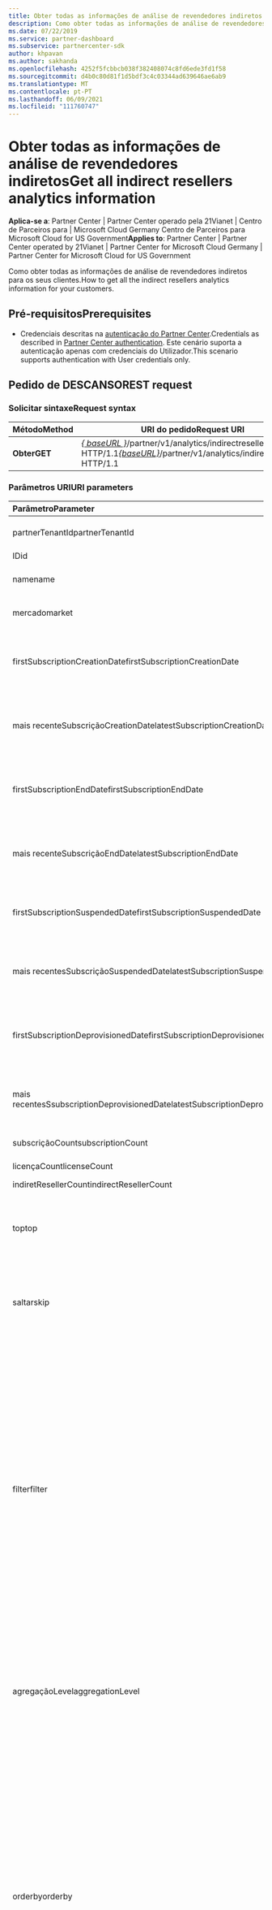 ```yaml
---
title: Obter todas as informações de análise de revendedores indiretos
description: Como obter todas as informações de análise de revendedores indiretos.
ms.date: 07/22/2019
ms.service: partner-dashboard
ms.subservice: partnercenter-sdk
author: khpavan
ms.author: sakhanda
ms.openlocfilehash: 4252f5fcbbcb038f382408074c8fd6ede3fd1f58
ms.sourcegitcommit: d4b0c80d81f1d5bdf3c4c03344ad639646ae6ab9
ms.translationtype: MT
ms.contentlocale: pt-PT
ms.lasthandoff: 06/09/2021
ms.locfileid: "111760747"
---
```

# <a name="get-all-indirect-resellers-analytics-information"></a><span data-ttu-id="6f9b7-103">Obter todas as informações de análise de revendedores indiretos</span><span class="sxs-lookup"><span data-stu-id="6f9b7-103">Get all indirect resellers analytics information</span></span>

<span data-ttu-id="6f9b7-104">**Aplica-se a**: Partner Center | Partner Center operado pela 21Vianet | Centro de Parceiros para | Microsoft Cloud Germany Centro de Parceiros para Microsoft Cloud for US Government</span><span class="sxs-lookup"><span data-stu-id="6f9b7-104">**Applies to**: Partner Center | Partner Center operated by 21Vianet | Partner Center for Microsoft Cloud Germany | Partner Center for Microsoft Cloud for US Government</span></span>

<span data-ttu-id="6f9b7-105">Como obter todas as informações de análise de revendedores indiretos para os seus clientes.</span><span class="sxs-lookup"><span data-stu-id="6f9b7-105">How to get all the indirect resellers analytics information for your customers.</span></span>

## <a name="prerequisites"></a><span data-ttu-id="6f9b7-106">Pré-requisitos</span><span class="sxs-lookup"><span data-stu-id="6f9b7-106">Prerequisites</span></span>

- <span data-ttu-id="6f9b7-107">Credenciais descritas na [autenticação do Partner Center](partner-center-authentication.md).</span><span class="sxs-lookup"><span data-stu-id="6f9b7-107">Credentials as described in [Partner Center authentication](partner-center-authentication.md).</span></span> <span data-ttu-id="6f9b7-108">Este cenário suporta a autenticação apenas com credenciais do Utilizador.</span><span class="sxs-lookup"><span data-stu-id="6f9b7-108">This scenario supports authentication with User credentials only.</span></span>

## <a name="rest-request"></a><span data-ttu-id="6f9b7-109">Pedido de DESCANSO</span><span class="sxs-lookup"><span data-stu-id="6f9b7-109">REST request</span></span>

### <a name="request-syntax"></a><span data-ttu-id="6f9b7-110">Solicitar sintaxe</span><span class="sxs-lookup"><span data-stu-id="6f9b7-110">Request syntax</span></span>

| <span data-ttu-id="6f9b7-111">Método</span><span class="sxs-lookup"><span data-stu-id="6f9b7-111">Method</span></span>  | <span data-ttu-id="6f9b7-112">URI do pedido</span><span class="sxs-lookup"><span data-stu-id="6f9b7-112">Request URI</span></span> |
|---------|-------------|
| <span data-ttu-id="6f9b7-113">**Obter**</span><span class="sxs-lookup"><span data-stu-id="6f9b7-113">**GET**</span></span> | <span data-ttu-id="6f9b7-114">[*\{ baseURL \}*](partner-center-rest-urls.md)/partner/v1/analytics/indirectresellers HTTP/1.1</span><span class="sxs-lookup"><span data-stu-id="6f9b7-114">[*\{baseURL\}*](partner-center-rest-urls.md)/partner/v1/analytics/indirectresellers HTTP/1.1</span></span> |

### <a name="uri-parameters"></a><span data-ttu-id="6f9b7-115">Parâmetros URI</span><span class="sxs-lookup"><span data-stu-id="6f9b7-115">URI parameters</span></span>

| <span data-ttu-id="6f9b7-116">Parâmetro</span><span class="sxs-lookup"><span data-stu-id="6f9b7-116">Parameter</span></span>                             | <span data-ttu-id="6f9b7-117">Tipo</span><span class="sxs-lookup"><span data-stu-id="6f9b7-117">Type</span></span>     | <span data-ttu-id="6f9b7-118">Description</span><span class="sxs-lookup"><span data-stu-id="6f9b7-118">Description</span></span>                              |
|:--------------------------------------|:---------|:-----------------------------------------|
| <span data-ttu-id="6f9b7-119">partnerTenantId</span><span class="sxs-lookup"><span data-stu-id="6f9b7-119">partnerTenantId</span></span>                       | <span data-ttu-id="6f9b7-120">string</span><span class="sxs-lookup"><span data-stu-id="6f9b7-120">string</span></span>   | <span data-ttu-id="6f9b7-121">A Identificação do Inquilino do parceiro para o qual pretende recuperar dados de revendedores indiretos.</span><span class="sxs-lookup"><span data-stu-id="6f9b7-121">The Tenant ID of the partner for which you want to retrieve indirect resellers data.</span></span> |
| <span data-ttu-id="6f9b7-122">ID</span><span class="sxs-lookup"><span data-stu-id="6f9b7-122">id</span></span>                                    | <span data-ttu-id="6f9b7-123">string</span><span class="sxs-lookup"><span data-stu-id="6f9b7-123">string</span></span>   | <span data-ttu-id="6f9b7-124">ID do revendedor indireto</span><span class="sxs-lookup"><span data-stu-id="6f9b7-124">Indirect reseller ID</span></span>                                                                 |
| <span data-ttu-id="6f9b7-125">name</span><span class="sxs-lookup"><span data-stu-id="6f9b7-125">name</span></span>                                  | <span data-ttu-id="6f9b7-126">string</span><span class="sxs-lookup"><span data-stu-id="6f9b7-126">string</span></span>   | <span data-ttu-id="6f9b7-127">O Nome do parceiro para o qual pretende recuperar dados de revendedores indiretos.</span><span class="sxs-lookup"><span data-stu-id="6f9b7-127">The Name of the partner for which you want to retrieve indirect resellers data.</span></span>      |
| <span data-ttu-id="6f9b7-128">mercado</span><span class="sxs-lookup"><span data-stu-id="6f9b7-128">market</span></span>                                | <span data-ttu-id="6f9b7-129">string</span><span class="sxs-lookup"><span data-stu-id="6f9b7-129">string</span></span>   | <span data-ttu-id="6f9b7-130">O Mercado do parceiro para o qual pretende recuperar dados de revendedores indiretos.</span><span class="sxs-lookup"><span data-stu-id="6f9b7-130">The Market of the partner for which you want to retrieve indirect resellers data.</span></span>    |
| <span data-ttu-id="6f9b7-131">firstSubscriptionCreationDate</span><span class="sxs-lookup"><span data-stu-id="6f9b7-131">firstSubscriptionCreationDate</span></span>         | <span data-ttu-id="6f9b7-132">cadeia no formato de hora de data UTC</span><span class="sxs-lookup"><span data-stu-id="6f9b7-132">string in UTC date time format</span></span>  | <span data-ttu-id="6f9b7-133">A data de criação da primeira subscrição com base na qual pretende recuperar dados de revendedores indiretos.</span><span class="sxs-lookup"><span data-stu-id="6f9b7-133">The creation date of the first subscription based on which you want to retrieve indirect resellers data.</span></span>  |
| <span data-ttu-id="6f9b7-134">mais recenteSubscriçãoCreationDate</span><span class="sxs-lookup"><span data-stu-id="6f9b7-134">latestSubscriptionCreationDate</span></span>        | <span data-ttu-id="6f9b7-135">cadeia no formato de hora de data UTC</span><span class="sxs-lookup"><span data-stu-id="6f9b7-135">string in UTC date time format</span></span>  | <span data-ttu-id="6f9b7-136">A data de criação da última subscrição.</span><span class="sxs-lookup"><span data-stu-id="6f9b7-136">The creation date of the latest subscription.</span></span>                 |
| <span data-ttu-id="6f9b7-137">firstSubscriptionEndDate</span><span class="sxs-lookup"><span data-stu-id="6f9b7-137">firstSubscriptionEndDate</span></span>              | <span data-ttu-id="6f9b7-138">cadeia no formato de hora de data UTC</span><span class="sxs-lookup"><span data-stu-id="6f9b7-138">string in UTC date time format</span></span>  | <span data-ttu-id="6f9b7-139">É a primeira vez que qualquer subscrição foi terminada.</span><span class="sxs-lookup"><span data-stu-id="6f9b7-139">First time any subscription was ended.</span></span>                        |
| <span data-ttu-id="6f9b7-140">mais recenteSubscriçãoEndDate</span><span class="sxs-lookup"><span data-stu-id="6f9b7-140">latestSubscriptionEndDate</span></span>             | <span data-ttu-id="6f9b7-141">cadeia no formato de hora de data UTC</span><span class="sxs-lookup"><span data-stu-id="6f9b7-141">string in UTC date time format</span></span>  | <span data-ttu-id="6f9b7-142">Data mais recente quando qualquer subscrição foi terminada.</span><span class="sxs-lookup"><span data-stu-id="6f9b7-142">Latest date when any subscription was ended.</span></span>                  |
| <span data-ttu-id="6f9b7-143">firstSubscriptionSuspendedDate</span><span class="sxs-lookup"><span data-stu-id="6f9b7-143">firstSubscriptionSuspendedDate</span></span>        | <span data-ttu-id="6f9b7-144">cadeia na hora da data UTC</span><span class="sxs-lookup"><span data-stu-id="6f9b7-144">string in UTC date time</span></span>         | <span data-ttu-id="6f9b7-145">É a primeira vez que qualquer assinatura foi suspensa.</span><span class="sxs-lookup"><span data-stu-id="6f9b7-145">First time any subscription was suspended.</span></span>                    |
| <span data-ttu-id="6f9b7-146">mais recentesSubscriçãoSuspendedDate</span><span class="sxs-lookup"><span data-stu-id="6f9b7-146">latestSubscriptionSuspendedDate</span></span>       | <span data-ttu-id="6f9b7-147">cadeia no formato de hora de data UTC</span><span class="sxs-lookup"><span data-stu-id="6f9b7-147">string in UTC date time format</span></span>  | <span data-ttu-id="6f9b7-148">Data mais recente quando qualquer subscrição foi suspensa.</span><span class="sxs-lookup"><span data-stu-id="6f9b7-148">Latest date when any subscription was suspended.</span></span>              |
| <span data-ttu-id="6f9b7-149">firstSubscriptionDeprovisionedDate</span><span class="sxs-lookup"><span data-stu-id="6f9b7-149">firstSubscriptionDeprovisionedDate</span></span>    | <span data-ttu-id="6f9b7-150">cadeia no formato de hora de data UTC</span><span class="sxs-lookup"><span data-stu-id="6f9b7-150">string in UTC date time format</span></span>  | <span data-ttu-id="6f9b7-151">É a primeira vez que qualquer subscrição foi desprovisionada.</span><span class="sxs-lookup"><span data-stu-id="6f9b7-151">First time any subscription was deprovisioned.</span></span>                |
| <span data-ttu-id="6f9b7-152">mais recentesSsubscriptionDeprovisionedDate</span><span class="sxs-lookup"><span data-stu-id="6f9b7-152">latestSubscriptionDeprovisionedDate</span></span>   | <span data-ttu-id="6f9b7-153">cadeia no formato de hora de data UTC</span><span class="sxs-lookup"><span data-stu-id="6f9b7-153">string in UTC date time format</span></span>  | <span data-ttu-id="6f9b7-154">Data mais recente quando qualquer subscrição foi desprovisionada.</span><span class="sxs-lookup"><span data-stu-id="6f9b7-154">Latest date when any subscription was deprovisioned.</span></span>          |
| <span data-ttu-id="6f9b7-155">subscriçãoCount</span><span class="sxs-lookup"><span data-stu-id="6f9b7-155">subscriptionCount</span></span>                     | <span data-ttu-id="6f9b7-156">double</span><span class="sxs-lookup"><span data-stu-id="6f9b7-156">double</span></span>   | <span data-ttu-id="6f9b7-157">Contagem de assinaturas para todos os revendedores de valor acrescentado</span><span class="sxs-lookup"><span data-stu-id="6f9b7-157">Subscription count for all value added resellers</span></span>                                     |
| <span data-ttu-id="6f9b7-158">licençaCount</span><span class="sxs-lookup"><span data-stu-id="6f9b7-158">licenseCount</span></span>                          | <span data-ttu-id="6f9b7-159">double</span><span class="sxs-lookup"><span data-stu-id="6f9b7-159">double</span></span>   | <span data-ttu-id="6f9b7-160">Contagem de licenças para todos os revendedores de valor acrescentado.</span><span class="sxs-lookup"><span data-stu-id="6f9b7-160">License count for all value added resellers.</span></span>                                         |
| <span data-ttu-id="6f9b7-161">indiretResellerCount</span><span class="sxs-lookup"><span data-stu-id="6f9b7-161">indirectResellerCount</span></span>                 | <span data-ttu-id="6f9b7-162">double</span><span class="sxs-lookup"><span data-stu-id="6f9b7-162">double</span></span>   | <span data-ttu-id="6f9b7-163">Contagem de revendedores indiretos</span><span class="sxs-lookup"><span data-stu-id="6f9b7-163">Indirect resellers count</span></span>                                                             |
|  <span data-ttu-id="6f9b7-164">top</span><span class="sxs-lookup"><span data-stu-id="6f9b7-164">top</span></span>                                  | <span data-ttu-id="6f9b7-165">string</span><span class="sxs-lookup"><span data-stu-id="6f9b7-165">string</span></span>   | <span data-ttu-id="6f9b7-166">O número de filas de dados a devolver no pedido.</span><span class="sxs-lookup"><span data-stu-id="6f9b7-166">The number of rows of data to return in the request.</span></span> <span data-ttu-id="6f9b7-167">O valor máximo e o valor predefinido se não especificado for 10000.</span><span class="sxs-lookup"><span data-stu-id="6f9b7-167">The maximum value and the default value if not specified is 10000.</span></span> <span data-ttu-id="6f9b7-168">Se houver mais linhas na consulta, o corpo de resposta inclui um próximo link que pode usar para solicitar a próxima página de dados.</span><span class="sxs-lookup"><span data-stu-id="6f9b7-168">If there are more rows in the query, the response body includes a next link that you can use to request the next page of data.</span></span>  |
| <span data-ttu-id="6f9b7-169">saltar</span><span class="sxs-lookup"><span data-stu-id="6f9b7-169">skip</span></span>                                  | <span data-ttu-id="6f9b7-170">int</span><span class="sxs-lookup"><span data-stu-id="6f9b7-170">int</span></span>      | <span data-ttu-id="6f9b7-171">O número de filas para saltar na consulta.</span><span class="sxs-lookup"><span data-stu-id="6f9b7-171">The number of rows to skip in the query.</span></span> <span data-ttu-id="6f9b7-172">Utilize este parâmetro para páginar através de grandes conjuntos de dados.</span><span class="sxs-lookup"><span data-stu-id="6f9b7-172">Use this parameter to page through large data sets.</span></span> <span data-ttu-id="6f9b7-173">Por exemplo, **`top=10000 and skip=0`** recupera as primeiras 10000 linhas de **`top=10000 and skip=10000`** dados, recupera as próximas 10000 linhas de dados, e assim por diante.</span><span class="sxs-lookup"><span data-stu-id="6f9b7-173">For example, **`top=10000 and skip=0`** retrieves the first 10000 rows of data, **`top=10000 and skip=10000`** retrieves the next 10000 rows of data, and so on.</span></span>              |
| <span data-ttu-id="6f9b7-174">filter</span><span class="sxs-lookup"><span data-stu-id="6f9b7-174">filter</span></span>                                | <span data-ttu-id="6f9b7-175">string</span><span class="sxs-lookup"><span data-stu-id="6f9b7-175">string</span></span>   | <span data-ttu-id="6f9b7-176">O parâmetro do *filtro* do pedido contém uma ou mais declarações que filtram as linhas na resposta.</span><span class="sxs-lookup"><span data-stu-id="6f9b7-176">The *filter* parameter of the request contains one or more statements that filter the rows in the response.</span></span> <span data-ttu-id="6f9b7-177">Cada declaração contém um campo e valor que estão associados aos **`eq`** **`ne`** ou operadores, e as declarações podem ser combinadas usando **`and`** ou **`or`** .</span><span class="sxs-lookup"><span data-stu-id="6f9b7-177">Each statement contains a field and value that are associated with the **`eq`** or **`ne`** operators, and statements can be combined using **`and`** or **`or`**.</span></span> <span data-ttu-id="6f9b7-178">Pode especificar os seguintes campos:</span><span class="sxs-lookup"><span data-stu-id="6f9b7-178">You can specify the following fields:</span></span><br/><br/>     <span data-ttu-id="6f9b7-179">*partnerTenantId*</span><span class="sxs-lookup"><span data-stu-id="6f9b7-179">*partnerTenantId*</span></span><br/> <span data-ttu-id="6f9b7-180">*id*</span><span class="sxs-lookup"><span data-stu-id="6f9b7-180">*id*</span></span><br/> <span data-ttu-id="6f9b7-181">*Nome*</span><span class="sxs-lookup"><span data-stu-id="6f9b7-181">*Name*</span></span><br/>                <span data-ttu-id="6f9b7-182">*mercado*</span><span class="sxs-lookup"><span data-stu-id="6f9b7-182">*market*</span></span><br/> <span data-ttu-id="6f9b7-183">*firstSubscriptionCreationDate*</span><span class="sxs-lookup"><span data-stu-id="6f9b7-183">*firstSubscriptionCreationDate*</span></span><br/> <span data-ttu-id="6f9b7-184">*mais recenteSubscriçãoCreationDate*</span><span class="sxs-lookup"><span data-stu-id="6f9b7-184">*latestSubscriptionCreationDate*</span></span><br/>                <span data-ttu-id="6f9b7-185">*firstSubscriptionEndDate*</span><span class="sxs-lookup"><span data-stu-id="6f9b7-185">*firstSubscriptionEndDate*</span></span><br/>                <span data-ttu-id="6f9b7-186">*mais recenteSubscriçãoEndDate*</span><span class="sxs-lookup"><span data-stu-id="6f9b7-186">*latestSubscriptionEndDate*</span></span><br/>                <span data-ttu-id="6f9b7-187">*firstSubscriptionSuspendedDate*</span><span class="sxs-lookup"><span data-stu-id="6f9b7-187">*firstSubscriptionSuspendedDate*</span></span><br/>                <span data-ttu-id="6f9b7-188">*mais recentesSubscriçãoSuspendedDate*</span><span class="sxs-lookup"><span data-stu-id="6f9b7-188">*latestSubscriptionSuspendedDate*</span></span><br/>                <span data-ttu-id="6f9b7-189">*firstSubscriptionDeprovisionedDate*</span><span class="sxs-lookup"><span data-stu-id="6f9b7-189">*firstSubscriptionDeprovisionedDate*</span></span><br/>                <span data-ttu-id="6f9b7-190">*mais recentesSsubscriptionDeprovisionedDate*</span><span class="sxs-lookup"><span data-stu-id="6f9b7-190">*latestSubscriptionDeprovisionedDate*</span></span><br/><br/>         <span data-ttu-id="6f9b7-191">**Exemplo:**</span><span class="sxs-lookup"><span data-stu-id="6f9b7-191">**Example:**</span></span><br/>              `.../indirectresellers?filter=market eq 'US'`<br/><br/>            <span data-ttu-id="6f9b7-192">**Exemplo:**</span><span class="sxs-lookup"><span data-stu-id="6f9b7-192">**Example:**</span></span><br/>                `.../indirectresellers?filter=market eq 'US' or (firstSubscriptionCreationDate le cast('2018-01-01',Edm.DateTimeOffset) and firstSubscriptionCreationDate le cast('2018-04-01',Edm.DateTimeOffset))` |              
| <span data-ttu-id="6f9b7-193">agregaçãoLevel</span><span class="sxs-lookup"><span data-stu-id="6f9b7-193">aggregationLevel</span></span>                     | <span data-ttu-id="6f9b7-194">string</span><span class="sxs-lookup"><span data-stu-id="6f9b7-194">string</span></span>    | <span data-ttu-id="6f9b7-195">Especifica o intervalo de tempo para a recuperação de dados agregados.</span><span class="sxs-lookup"><span data-stu-id="6f9b7-195">Specifies the time range for which to retrieve aggregate data.</span></span> <span data-ttu-id="6f9b7-196">Pode ser uma das seguintes cordas: &quot; &quot; dia, &quot; &quot; semana, &quot; ou &quot; mês.</span><span class="sxs-lookup"><span data-stu-id="6f9b7-196">Can be one of the following strings: &quot;day&quot;, &quot;week&quot;, or &quot;month&quot;.</span></span> <span data-ttu-id="6f9b7-197">Se não for especificado, o padrão é &quot; dia &quot; .</span><span class="sxs-lookup"><span data-stu-id="6f9b7-197">If unspecified, the default is &quot;day&quot;.</span></span><br/><br/>                                 <span data-ttu-id="6f9b7-198">`aggregationLevel` não é apoiado sem um `aggregationLevel` .</span><span class="sxs-lookup"><span data-stu-id="6f9b7-198">`aggregationLevel` isn't supported without a `aggregationLevel`.</span></span> <span data-ttu-id="6f9b7-199">`aggregationLevel` aplica-se a todos os **campos de datas presentes** no `aggregationLevel`</span><span class="sxs-lookup"><span data-stu-id="6f9b7-199">`aggregationLevel` applies to all **datefields** present in the `aggregationLevel`</span></span>                         |
| <span data-ttu-id="6f9b7-200">orderby</span><span class="sxs-lookup"><span data-stu-id="6f9b7-200">orderby</span></span>                              | <span data-ttu-id="6f9b7-201">string</span><span class="sxs-lookup"><span data-stu-id="6f9b7-201">string</span></span>    | <span data-ttu-id="6f9b7-202">Uma declaração que encomenda os valores de dados de resultados para cada instalação.</span><span class="sxs-lookup"><span data-stu-id="6f9b7-202">A statement that orders the result data values for each install.</span></span> <span data-ttu-id="6f9b7-203">A sintaxe é `...&orderby=field[order],field [order],...`.</span><span class="sxs-lookup"><span data-stu-id="6f9b7-203">The syntax is `...&orderby=field[order],field [order],...`.</span></span> <span data-ttu-id="6f9b7-204">O parâmetro de campo pode ser uma das seguintes cordas:</span><span class="sxs-lookup"><span data-stu-id="6f9b7-204">The field parameter can be one of the following strings:</span></span><br/><br/>                <span data-ttu-id="6f9b7-205">&quot;partnerTenantId&quot;</span><span class="sxs-lookup"><span data-stu-id="6f9b7-205">&quot;partnerTenantId&quot;</span></span><br/>                <span data-ttu-id="6f9b7-206">&quot;id&quot;</span><span class="sxs-lookup"><span data-stu-id="6f9b7-206">&quot;id&quot;</span></span><br/>                <span data-ttu-id="6f9b7-207">&quot;nome&quot;</span><span class="sxs-lookup"><span data-stu-id="6f9b7-207">&quot;name&quot;</span></span><br/>                <span data-ttu-id="6f9b7-208">&quot;mercado&quot;</span><span class="sxs-lookup"><span data-stu-id="6f9b7-208">&quot;market&quot;</span></span><br/>                <span data-ttu-id="6f9b7-209">&quot;firstSubscriptionCreationDate&quot;</span><span class="sxs-lookup"><span data-stu-id="6f9b7-209">&quot;firstSubscriptionCreationDate&quot;</span></span><br/>               <span data-ttu-id="6f9b7-210">&quot;mais recenteSubscriçãoCreationDate&quot;</span><span class="sxs-lookup"><span data-stu-id="6f9b7-210">&quot;latestSubscriptionCreationDate&quot;</span></span><br/>                <span data-ttu-id="6f9b7-211">&quot;firstSubscriptionEndDate&quot;</span><span class="sxs-lookup"><span data-stu-id="6f9b7-211">&quot;firstSubscriptionEndDate&quot;</span></span><br/>               <span data-ttu-id="6f9b7-212">&quot;mais recenteSubscriçãoEndDate&quot;</span><span class="sxs-lookup"><span data-stu-id="6f9b7-212">&quot;latestSubscriptionEndDate&quot;</span></span><br/>                <span data-ttu-id="6f9b7-213">&quot;firstSubscriptionSuspendedDate&quot;</span><span class="sxs-lookup"><span data-stu-id="6f9b7-213">&quot;firstSubscriptionSuspendedDate&quot;</span></span><br/>                <span data-ttu-id="6f9b7-214">&quot;mais recentesSubscriçãoSuspendedDate&quot;</span><span class="sxs-lookup"><span data-stu-id="6f9b7-214">&quot;latestSubscriptionSuspendedDate&quot;</span></span><br/>               <span data-ttu-id="6f9b7-215">&quot;firstSubscriptionDeprovisionedDate&quot;</span><span class="sxs-lookup"><span data-stu-id="6f9b7-215">&quot;firstSubscriptionDeprovisionedDate&quot;</span></span><br/>                <span data-ttu-id="6f9b7-216">&quot;mais recentesSsubscriptionDeprovisionedDate&quot;</span><span class="sxs-lookup"><span data-stu-id="6f9b7-216">&quot;latestSubscriptionDeprovisionedDate&quot;</span></span><br/>                <span data-ttu-id="6f9b7-217">&quot;subscriçãoCount&quot;</span><span class="sxs-lookup"><span data-stu-id="6f9b7-217">&quot;subscriptionCount&quot;</span></span><br/>                <span data-ttu-id="6f9b7-218">&quot;licençaCount&quot;</span><span class="sxs-lookup"><span data-stu-id="6f9b7-218">&quot;licenseCount&quot;</span></span><br/><br/>   <span data-ttu-id="6f9b7-219">O parâmetro *de encomenda* é opcional, e pode ser ou `asc` ; `desc` especificar a ordem ascendente ou descendente para cada campo.</span><span class="sxs-lookup"><span data-stu-id="6f9b7-219">The *order* parameter is optional, and can be `asc` or `desc`; to specify ascending or descending order for each field.</span></span> <span data-ttu-id="6f9b7-220">A predefinição é `asc`.</span><span class="sxs-lookup"><span data-stu-id="6f9b7-220">The default is `asc`.</span></span><br/><br/>    <span data-ttu-id="6f9b7-221">**Exemplo:**</span><span class="sxs-lookup"><span data-stu-id="6f9b7-221">**Example:**</span></span><br/>                `...&orderby=market,subscriptionCount`                                       |                   
| <span data-ttu-id="6f9b7-222">groupby</span><span class="sxs-lookup"><span data-stu-id="6f9b7-222">groupby</span></span>                              | <span data-ttu-id="6f9b7-223">string</span><span class="sxs-lookup"><span data-stu-id="6f9b7-223">string</span></span>    | <span data-ttu-id="6f9b7-224">Uma declaração que aplica agregação de dados apenas aos campos especificados.</span><span class="sxs-lookup"><span data-stu-id="6f9b7-224">A statement that applies data aggregation only to the specified fields.</span></span> <span data-ttu-id="6f9b7-225">Pode especificar os seguintes campos:</span><span class="sxs-lookup"><span data-stu-id="6f9b7-225">You can specify the following fields:</span></span><br/><br/>         <span data-ttu-id="6f9b7-226">*partnerTenantId*</span><span class="sxs-lookup"><span data-stu-id="6f9b7-226">*partnerTenantId*</span></span><br/>    <span data-ttu-id="6f9b7-227">*id*</span><span class="sxs-lookup"><span data-stu-id="6f9b7-227">*id*</span></span><br/>               <span data-ttu-id="6f9b7-228">*Nome*</span><span class="sxs-lookup"><span data-stu-id="6f9b7-228">*Name*</span></span><br/>                <span data-ttu-id="6f9b7-229">*mercado*</span><span class="sxs-lookup"><span data-stu-id="6f9b7-229">*market*</span></span><br/>                <span data-ttu-id="6f9b7-230">*firstSubscriptionCreationDate*</span><span class="sxs-lookup"><span data-stu-id="6f9b7-230">*firstSubscriptionCreationDate*</span></span><br/>                <span data-ttu-id="6f9b7-231">*mais recenteSubscriçãoCreationDate*</span><span class="sxs-lookup"><span data-stu-id="6f9b7-231">*latestSubscriptionCreationDate*</span></span><br/>                <span data-ttu-id="6f9b7-232">*firstSubscriptionEndDate*</span><span class="sxs-lookup"><span data-stu-id="6f9b7-232">*firstSubscriptionEndDate*</span></span><br/>                <span data-ttu-id="6f9b7-233">*mais recenteSubscriçãoEndDate*</span><span class="sxs-lookup"><span data-stu-id="6f9b7-233">*latestSubscriptionEndDate*</span></span><br/>                <span data-ttu-id="6f9b7-234">*firstSubscriptionSuspendedDate*</span><span class="sxs-lookup"><span data-stu-id="6f9b7-234">*firstSubscriptionSuspendedDate*</span></span><br/>                <span data-ttu-id="6f9b7-235">*mais recentesSubscriçãoSuspendedDate*</span><span class="sxs-lookup"><span data-stu-id="6f9b7-235">*latestSubscriptionSuspendedDate*</span></span><br/>                <span data-ttu-id="6f9b7-236">*firstSubscriptionDeprovisionedDate*</span><span class="sxs-lookup"><span data-stu-id="6f9b7-236">*firstSubscriptionDeprovisionedDate*</span></span><br/>                <span data-ttu-id="6f9b7-237">*mais recentesSsubscriptionDeprovisionedDate*</span><span class="sxs-lookup"><span data-stu-id="6f9b7-237">*latestSubscriptionDeprovisionedDate*</span></span><br/><br/>                 <span data-ttu-id="6f9b7-238">As linhas de dados devolvidas contêm os campos especificados na `groupby` cláusula, e os seguintes campos:</span><span class="sxs-lookup"><span data-stu-id="6f9b7-238">The data rows returned contain the fields specified in the `groupby` clause, and the following fields:</span></span><br/><br/>            <span data-ttu-id="6f9b7-239">*indiretResellerCount*</span><span class="sxs-lookup"><span data-stu-id="6f9b7-239">*indirectResellerCount*</span></span><br/>                <span data-ttu-id="6f9b7-240">*licençaCount*</span><span class="sxs-lookup"><span data-stu-id="6f9b7-240">*licenseCount*</span></span><br/>                <span data-ttu-id="6f9b7-241">*subscriçãoCount*</span><span class="sxs-lookup"><span data-stu-id="6f9b7-241">*subscriptionCount*</span></span><br/><br/>            <span data-ttu-id="6f9b7-242">O `groupby` parâmetro pode ser usado com o `aggregationLevel` parâmetro.</span><span class="sxs-lookup"><span data-stu-id="6f9b7-242">The `groupby` parameter can be used with the `aggregationLevel` parameter.</span></span><br/><br/>            <span data-ttu-id="6f9b7-243">**Exemplo:**</span><span class="sxs-lookup"><span data-stu-id="6f9b7-243">**Example:**</span></span></br>               `...&groupby=ageGroup,market&aggregationLevel=week`                         |

### <a name="request-headers"></a><span data-ttu-id="6f9b7-244">Cabeçalhos do pedido</span><span class="sxs-lookup"><span data-stu-id="6f9b7-244">Request headers</span></span>

<span data-ttu-id="6f9b7-245">Para obter mais informações, consulte [os cabeçalhos Partner Center REST](headers.md).</span><span class="sxs-lookup"><span data-stu-id="6f9b7-245">For more information, see [Partner Center REST headers](headers.md).</span></span>

### <a name="request-body"></a><span data-ttu-id="6f9b7-246">Corpo do pedido</span><span class="sxs-lookup"><span data-stu-id="6f9b7-246">Request body</span></span>

<span data-ttu-id="6f9b7-247">Nenhum.</span><span class="sxs-lookup"><span data-stu-id="6f9b7-247">None.</span></span>

### <a name="request-example"></a><span data-ttu-id="6f9b7-248">Exemplo de pedido</span><span class="sxs-lookup"><span data-stu-id="6f9b7-248">Request example</span></span>

```http
GET https://api.partnercenter.microsoft.com/partner/v1/analytics/indirectresellers HTTP 1.1
Authorization: Bearer <token>
Accept: application/json
Content-Type: application/json
Content-Length: 0
```

## <a name="rest-response"></a><span data-ttu-id="6f9b7-249">Resposta do REST</span><span class="sxs-lookup"><span data-stu-id="6f9b7-249">REST response</span></span>

<span data-ttu-id="6f9b7-250">Se for bem sucedido, o organismo de resposta contém uma coleção de recursos [de revendedores indiretos.](partner-center-analytics-resources.md#csp-program-indirect-resellers-analytics)</span><span class="sxs-lookup"><span data-stu-id="6f9b7-250">If successful, the response body contains a collection of [indirect resellers](partner-center-analytics-resources.md#csp-program-indirect-resellers-analytics) resources.</span></span>

### <a name="response-success-and-error-codes"></a><span data-ttu-id="6f9b7-251">Códigos de sucesso e erro de resposta</span><span class="sxs-lookup"><span data-stu-id="6f9b7-251">Response success and error codes</span></span>

<span data-ttu-id="6f9b7-252">Cada resposta vem com um código de estado HTTP que indica sucesso ou falha e informações adicionais de depuragem.</span><span class="sxs-lookup"><span data-stu-id="6f9b7-252">Each response comes with an HTTP status code that indicates success or failure and additional debugging information.</span></span> <span data-ttu-id="6f9b7-253">Utilize uma ferramenta de rastreio de rede para ler este código, tipo de erro e parâmetros adicionais.</span><span class="sxs-lookup"><span data-stu-id="6f9b7-253">Use a network trace tool to read this code, error type, and additional parameters.</span></span> <span data-ttu-id="6f9b7-254">Para obter a lista completa, consulte [códigos de erro](error-codes.md).</span><span class="sxs-lookup"><span data-stu-id="6f9b7-254">For the full list, see [Error Codes](error-codes.md).</span></span>

### <a name="response-example"></a><span data-ttu-id="6f9b7-255">Exemplo de resposta</span><span class="sxs-lookup"><span data-stu-id="6f9b7-255">Response example</span></span>

```http
{
    "partnerTenantId": "AAAAAAAA-BBBB-CCCC-DDDD-EEEEEEEEEEEE",
    "id": "1111111",
    "name": "RESELLER NAME",
    "market": "US",
    "firstSubscriptionCreationDate": "2016-10-18T19:16:25.107",
    "latestSubscriptionCreationDate": "2016-10-18T19:16:25.107",
    "firstSubscriptionEndDate": "2018-11-07T00:00:00",
    "latestSubscriptionEndDate": "2018-11-07T00:00:00",
    "firstSubscriptionSuspendedDate": "0001-01-01T00:00:00",
    "latestSubscriptionSuspendedDate": "0001-01-01T00:00:00",
    "firstSubscriptionDeprovisionedDate": "0001-01-01T00:00:00",
    "latestSubscriptionDeprovisionedEndDate": "0001-01-01T00:00:00",
    "subscriptionCount": 10,
    "licenseCount": 20
}
```

## <a name="see-also"></a><span data-ttu-id="6f9b7-256">Ver também</span><span class="sxs-lookup"><span data-stu-id="6f9b7-256">See also</span></span>

- [<span data-ttu-id="6f9b7-257">Análise do Centro de Parceiros – Recursos</span><span class="sxs-lookup"><span data-stu-id="6f9b7-257">Partner Center Analytics - Resources</span></span>](partner-center-analytics-resources.md)
